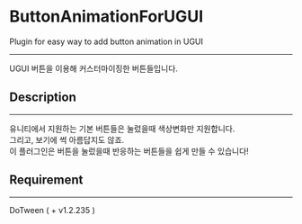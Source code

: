 
# ButtonAnimationForUGUI
Plugin for easy way to add button animation in UGUI

---

UGUI 버튼을 이용해 커스터마이징한 버튼들입니다.

## Description

---

유니티에서 지원하는 기본 버튼들은 눌렀을때 색상변화만 지원합니다.  
그리고, 보기에 썩 아름답지도 않죠.  
이 플러그인은 버튼을 눌렀을때 반응하는 버튼들을 쉽게 만들 수 있습니다!


## Requirement

---

DoTween ( + v1.2.235 )
